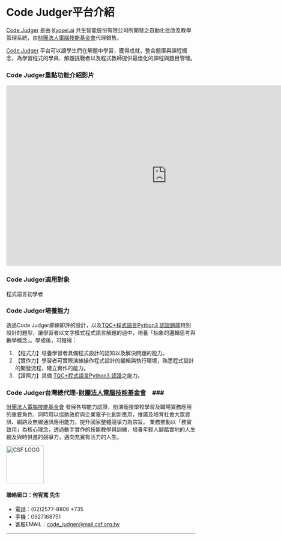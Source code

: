 # Code Judger平台介紹 #

[Code Judger](http://www.codejudger.com) 是由 [Kyosei.ai](https://kyosei.ai/) 共生智能股份有限公司所開發之自動化批改及教學管理系統，由[財團法人電腦技能基金會](https://www.csf.org.tw/main/index.asp)代理銷售。

[Code Judger](http://www.codejudger.com) 平台可以讓學生們在解題中學習，獲得成就，整合題庫與課程概念，為學習程式的學員、解題挑戰者以及程式教師提供最佳化的課程與題目管理。


### Code Judger重點功能介紹影片 ###

<iframe width="853" height="480" src="https://www.youtube.com/embed/63BM3OEPlQQ" frameborder="0" allow="autoplay; encrypted-media" allowfullscreen></iframe>


### Code Judger適用對象 ###
程式語言初學者

### Code Judger培養能力 ###
透過Code Judger即練即評的設計，以及[TQC+程式語言Python3 認證題庫](http://www.tqcplus.org.tw/content_brochure_PPY.asp)特別設計的題型，讓學習者以文字模式程式語言解題的過中，培養「抽象的邏輯思考與數學概念」。學成後，可獲得：
1. 【程式力】培養學習者具備程式設計的認知以及解決問題的能力。
2. 【實作力】學習者可實際演練操作程式設計的編輯與執行環境，熟悉程式設計的開發流程，建立實作的能力。
3. 【證照力】具備 [TQC+程式語言Python3 認證](http://www.tqcplus.org.tw/content_brochure_PPY.asp)之能力。

### Code Judger台灣總代理-[財團法人電腦技能基金會](https://www.csf.org.tw/main/index.asp)　###

[財團法人電腦技能基金會](https://www.csf.org.tw/main/index.asp) 發展各項能力認證，扮演銜接學校學習及職場實務應用的重要角色，同時用以協助政府與企業電子化創新應用，推廣及培育社會大眾資訊、網路及無線通訊應用能力，提升國家整體競爭力為宗旨。 業務推動以「務實致用」為核心理念，透過動手實作的技能教學與訓練，培養年輕人腳踏實地的人生觀及與時俱進的競爭力，邁向充實有活力的人生。

<img src="https://i.imgur.com/oqUV5Bi.png" title="CSF LOGO" alt="CSF LOGO" width="100" height="100" />

#### 聯絡窗口：何宥寬 先生 ####
* 電話：(02)2577-8806 *735
* 手機：0927168751
* 客服EMAIL：[code_judger@mail.csf.org.tw](mailto:code_judger@mail.csf.org.tw)

---


